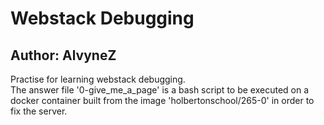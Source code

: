 # Webstack Debugging
## Author: AlvyneZ
Practise for learning webstack debugging.  
The answer file '0-give_me_a_page' is a bash script to be executed on a docker container
 built from the image 'holbertonschool/265-0' in order to fix the server.  
 